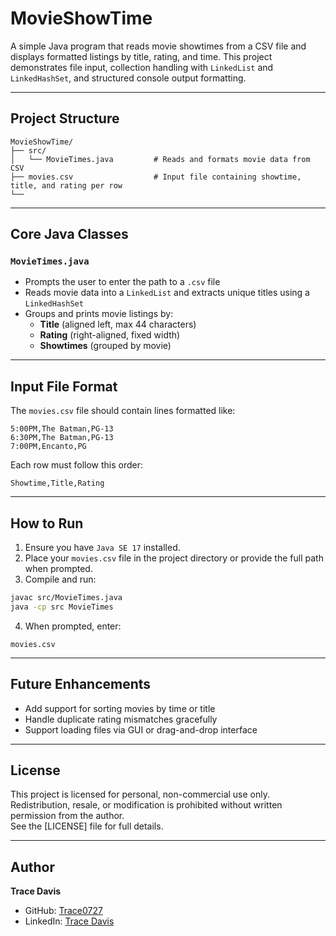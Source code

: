 # MovieShowTime

A simple Java program that reads movie showtimes from a CSV file and displays formatted listings by title, rating, and time. This project demonstrates file input, collection handling with `LinkedList` and `LinkedHashSet`, and structured console output formatting.

---

## Project Structure

```
MovieShowTime/
├── src/
│   └── MovieTimes.java         # Reads and formats movie data from CSV
├── movies.csv                  # Input file containing showtime, title, and rating per row
└──
```

---

## Core Java Classes

### `MovieTimes.java`
- Prompts the user to enter the path to a `.csv` file
- Reads movie data into a `LinkedList` and extracts unique titles using a `LinkedHashSet`
- Groups and prints movie listings by:
  - **Title** (aligned left, max 44 characters)
  - **Rating** (right-aligned, fixed width)
  - **Showtimes** (grouped by movie)

---

## Input File Format

The `movies.csv` file should contain lines formatted like:
```
5:00PM,The Batman,PG-13
6:30PM,The Batman,PG-13
7:00PM,Encanto,PG
```

Each row must follow this order:
```
Showtime,Title,Rating
```

---

## How to Run

1. Ensure you have `Java SE 17` installed.
2. Place your `movies.csv` file in the project directory or provide the full path when prompted.
3. Compile and run:
```bash
javac src/MovieTimes.java
java -cp src MovieTimes
```
4. When prompted, enter:
```
movies.csv
```

---

## Future Enhancements
- Add support for sorting movies by time or title
- Handle duplicate rating mismatches gracefully
- Support loading files via GUI or drag-and-drop interface

---

## License
This project is licensed for personal, non-commercial use only. Redistribution, resale, or modification is prohibited without written permission from the author.  
See the [LICENSE] file for full details.

---

## Author  
**Trace Davis**  
- GitHub: [Trace0727](https://github.com/Trace0727)  
- LinkedIn: [Trace Davis](https://www.linkedin.com/in/trace-d-926380138/)
